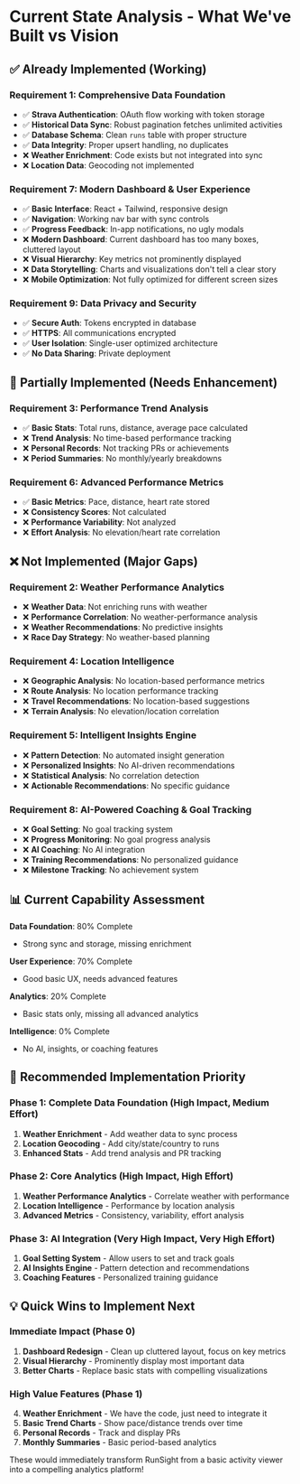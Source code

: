 # Current State Analysis - What We've Built vs Vision

## ✅ **Already Implemented (Working)**

### Requirement 1: Comprehensive Data Foundation
- ✅ **Strava Authentication**: OAuth flow working with token storage
- ✅ **Historical Data Sync**: Robust pagination fetches unlimited activities 
- ✅ **Database Schema**: Clean `runs` table with proper structure
- ✅ **Data Integrity**: Proper upsert handling, no duplicates
- ❌ **Weather Enrichment**: Code exists but not integrated into sync
- ❌ **Location Data**: Geocoding not implemented

### Requirement 7: Modern Dashboard & User Experience  
- ✅ **Basic Interface**: React + Tailwind, responsive design
- ✅ **Navigation**: Working nav bar with sync controls
- ✅ **Progress Feedback**: In-app notifications, no ugly modals
- ❌ **Modern Dashboard**: Current dashboard has too many boxes, cluttered layout
- ❌ **Visual Hierarchy**: Key metrics not prominently displayed
- ❌ **Data Storytelling**: Charts and visualizations don't tell a clear story
- ❌ **Mobile Optimization**: Not fully optimized for different screen sizes

### Requirement 9: Data Privacy and Security
- ✅ **Secure Auth**: Tokens encrypted in database
- ✅ **HTTPS**: All communications encrypted
- ✅ **User Isolation**: Single-user optimized architecture
- ✅ **No Data Sharing**: Private deployment

## 🔄 **Partially Implemented (Needs Enhancement)**

### Requirement 3: Performance Trend Analysis
- ✅ **Basic Stats**: Total runs, distance, average pace calculated
- ❌ **Trend Analysis**: No time-based performance tracking
- ❌ **Personal Records**: Not tracking PRs or achievements
- ❌ **Period Summaries**: No monthly/yearly breakdowns

### Requirement 6: Advanced Performance Metrics
- ✅ **Basic Metrics**: Pace, distance, heart rate stored
- ❌ **Consistency Scores**: Not calculated
- ❌ **Performance Variability**: Not analyzed
- ❌ **Effort Analysis**: No elevation/heart rate correlation

## ❌ **Not Implemented (Major Gaps)**

### Requirement 2: Weather Performance Analytics
- ❌ **Weather Data**: Not enriching runs with weather
- ❌ **Performance Correlation**: No weather-performance analysis
- ❌ **Weather Recommendations**: No predictive insights
- ❌ **Race Day Strategy**: No weather-based planning

### Requirement 4: Location Intelligence
- ❌ **Geographic Analysis**: No location-based performance metrics
- ❌ **Route Analysis**: No location performance tracking
- ❌ **Travel Recommendations**: No location-based suggestions
- ❌ **Terrain Analysis**: No elevation/location correlation

### Requirement 5: Intelligent Insights Engine
- ❌ **Pattern Detection**: No automated insight generation
- ❌ **Personalized Insights**: No AI-driven recommendations
- ❌ **Statistical Analysis**: No correlation detection
- ❌ **Actionable Recommendations**: No specific guidance

### Requirement 8: AI-Powered Coaching & Goal Tracking
- ❌ **Goal Setting**: No goal tracking system
- ❌ **Progress Monitoring**: No goal progress analysis
- ❌ **AI Coaching**: No AI integration
- ❌ **Training Recommendations**: No personalized guidance
- ❌ **Milestone Tracking**: No achievement system

## 📊 **Current Capability Assessment**

**Data Foundation**: 80% Complete
- Strong sync and storage, missing enrichment

**User Experience**: 70% Complete  
- Good basic UX, needs advanced features

**Analytics**: 20% Complete
- Basic stats only, missing all advanced analytics

**Intelligence**: 0% Complete
- No AI, insights, or coaching features

## 🎯 **Recommended Implementation Priority**

### Phase 1: Complete Data Foundation (High Impact, Medium Effort)
1. **Weather Enrichment** - Add weather data to sync process
2. **Location Geocoding** - Add city/state/country to runs
3. **Enhanced Stats** - Add trend analysis and PR tracking

### Phase 2: Core Analytics (High Impact, High Effort)
1. **Weather Performance Analytics** - Correlate weather with performance
2. **Location Intelligence** - Performance by location analysis
3. **Advanced Metrics** - Consistency, variability, effort analysis

### Phase 3: AI Integration (Very High Impact, Very High Effort)
1. **Goal Setting System** - Allow users to set and track goals
2. **AI Insights Engine** - Pattern detection and recommendations
3. **Coaching Features** - Personalized training guidance

## 💡 **Quick Wins to Implement Next**

### Immediate Impact (Phase 0)
1. **Dashboard Redesign** - Clean up cluttered layout, focus on key metrics
2. **Visual Hierarchy** - Prominently display most important data
3. **Better Charts** - Replace basic stats with compelling visualizations

### High Value Features (Phase 1)  
4. **Weather Enrichment** - We have the code, just need to integrate it
5. **Basic Trend Charts** - Show pace/distance trends over time
6. **Personal Records** - Track and display PRs
7. **Monthly Summaries** - Basic period-based analytics

These would immediately transform RunSight from a basic activity viewer into a compelling analytics platform!